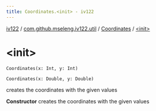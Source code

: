 ```yaml
---
title: Coordinates.<init> - iv122
---
```


[iv122](../../index.md) / [com.github.mseleng.iv122.util](../index.md) / [Coordinates](index.md) / [&lt;init&gt;](.)

# &lt;init&gt;

`Coordinates(x: Int, y: Int)`

`Coordinates(x: Double, y: Double)`

creates the coordinates with the given values

**Constructor**
creates the coordinates with the given values

